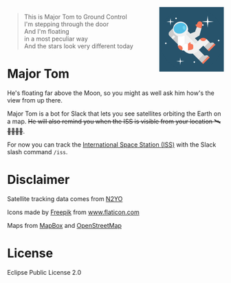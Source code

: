 <img src="resources/major_tom.png" align="right" width="150px"/>

> This is Major Tom to Ground Control  
I'm stepping through the door  
And I'm floating  
in a most peculiar way  
And the stars look very different today

# Major Tom 
He's floating far above the Moon, so you might as well ask him how's the view from up there.

Major Tom is a bot for Slack that lets you see satellites orbiting the Earth on a map.
~~He will also remind you when the ISS is visible from your location 🛰👩‍🚀👨‍🚀~~.

For now you can track the [International Space Station (ISS)](https://www.nasa.gov/mission_pages/station/main/index.html) with the Slack slash command `/iss`.

# Disclaimer
Satellite tracking data comes from [N2YO](https://www.n2yo.com)

Icons made by <a href="https://www.flaticon.com/authors/freepik" title="Freepik">Freepik</a> from <a href="https://www.flaticon.com/" title="Flaticon">www.flaticon.com</a>

Maps from [MapBox](https://www.mapbox.com/) and [OpenStreetMap](https://www.openstreetmap.org)

# License

Eclipse Public License 2.0
